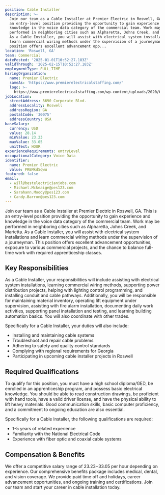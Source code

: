 ```yaml
---
position: Cable Installer
description: >-
  Join our team as a Cable Installer at Premier Electric in Roswell, GA. This is
  an entry-level position providing the opportunity to gain experience and
  knowledge in the voice data category of the commercial team. Work may be
  performed in neighboring cities such as Alpharetta, Johns Creek, and Marietta.
  As a Cable Installer, you will assist with electrical system installations and
  learn commercial wiring methods under the supervision of a journeyman. This
  position offers excellent advancement opp...
location: 'Roswell, GA'
team: Commercial
datePosted: '2025-01-01T10:52:27.183Z'
validThrough: '2025-02-15T10:52:27.183Z'
employmentType: FULL_TIME
hiringOrganization:
  name: Premier Electric
  sameAs: 'https://www.premierelectricalstaffing.com/'
  logo: >-
    https://www.premierelectricalstaffing.com/wp-content/uploads/2020/05/Premier-Electrical-Staffing-logo.png
jobLocation:
  streetAddress: 3690 Corporate Blvd.
  addressLocality: Roswell
  addressRegion: GA
  postalCode: '30075'
  addressCountry: USA
baseSalary:
  currency: USD
  value: 28.14
  minValue: 23.23
  maxValue: 33.05
  unitText: HOUR
experienceRequirements: entryLevel
occupationalCategory: Voice Data
identifier:
  name: Premier Electric
  value: PREMkd5qwu
featured: false
email:
  - will@bestelectricianjobs.com
  - Michael.Mckeaige@pes123.com
  - Sarahann.Moody@pes123.com
  - Candy.Barron@pes123.com
---
```




Join our team as a Cable Installer at Premier Electric in Roswell, GA. This is an entry-level position providing the opportunity to gain experience and knowledge in the voice data category of the commercial team. Work may be performed in neighboring cities such as Alpharetta, Johns Creek, and Marietta. As a Cable Installer, you will assist with electrical system installations and learn commercial wiring methods under the supervision of a journeyman. This position offers excellent advancement opportunities, exposure to various commercial projects, and the chance to balance full-time work with required apprenticeship classes. 

## Key Responsibilities
As a Cable Installer, your responsibilities will include assisting with electrical system installations, learning commercial wiring methods, supporting power distribution projects, helping with lighting control programming, and installing conduit and cable pathways. Additionally, you will be responsible for maintaining material inventory, operating lift equipment under supervision, assisting with fire alarm installation, documenting daily work activities, supporting panel installation and testing, and learning building automation basics. You will also coordinate with other trades.

Specifically for a Cable Installer, your duties will also include:

- Installing and maintaining cable systems
- Troubleshoot and repair cable problems
- Adhering to safety and quality control standards
- Complying with regional requirements for Georgia
- Participating in upcoming cable installer projects in Roswell

## Required Qualifications
To qualify for this position, you must have a high school diploma/GED, be enrolled in an apprenticeship program, and possess basic electrical knowledge. You should be able to read construction drawings, be proficient with hand tools, have a valid driver license, and have the physical ability to lift heavy materials. Good communication skills, basic computer proficiency, and a commitment to ongoing education are also essential.

Specifically for a Cable Installer, the following qualifications are required:

- 1-5 years of related experience 
- Familiarity with the National Electrical Code
- Experience with fiber optic and coaxial cable systems

## Compensation & Benefits
We offer a competitive salary range of $23.23-$33.05 per hour depending on experience. Our comprehensive benefits package includes medical, dental, and vision coverage. We provide paid time off and holidays, career advancement opportunities, and ongoing training and certifications. Join our team and start your career in cable installation today.
